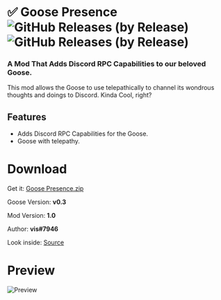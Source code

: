 
# ✅ Goose Presence ![GitHub Releases (by Release)](https://img.shields.io/github/downloads/VisualError/GoosePresence/total?logo=github) ![GitHub Releases (by Release)](http://img.shields.io/github/release/VisualError/GoosePresence.svg)
### A Mod That Adds Discord RPC Capabilities to our beloved Goose. 

This mod allows the Goose to use telepathically to channel its wondrous thoughts and doings to Discord. Kinda Cool, right?

## Features

 - Adds Discord RPC Capabilities for the Goose.
 - Goose with telepathy.

# Download

Get it: [Goose Presence.zip](https://github.com/VisualError/GoosePresence/releases/latest/download/GoosePresence.zip)

Goose Version: **v0.3**

Mod Version: **1.0**

Author: **vis#7946**

Look inside: [Source](https://github.com/VisualError/GoosePresence/)

# Preview
![Preview](https://gyazo.com/b681385748b9b6585b497c19cbb02e9c.gif)



